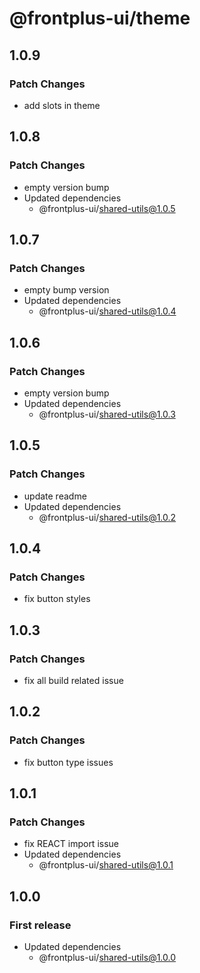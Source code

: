 # @frontplus-ui/theme

## 1.0.9

### Patch Changes

- add slots in theme

## 1.0.8

### Patch Changes

- empty version bump
- Updated dependencies
  - @frontplus-ui/shared-utils@1.0.5

## 1.0.7

### Patch Changes

- empty bump version
- Updated dependencies
  - @frontplus-ui/shared-utils@1.0.4

## 1.0.6

### Patch Changes

- empty version bump
- Updated dependencies
  - @frontplus-ui/shared-utils@1.0.3

## 1.0.5

### Patch Changes

- update readme
- Updated dependencies
  - @frontplus-ui/shared-utils@1.0.2

## 1.0.4

### Patch Changes

- fix button styles

## 1.0.3

### Patch Changes

- fix all build related issue

## 1.0.2

### Patch Changes

- fix button type issues

## 1.0.1

### Patch Changes

- fix REACT import issue
- Updated dependencies
  - @frontplus-ui/shared-utils@1.0.1

## 1.0.0

### First release

- Updated dependencies
  - @frontplus-ui/shared-utils@1.0.0
